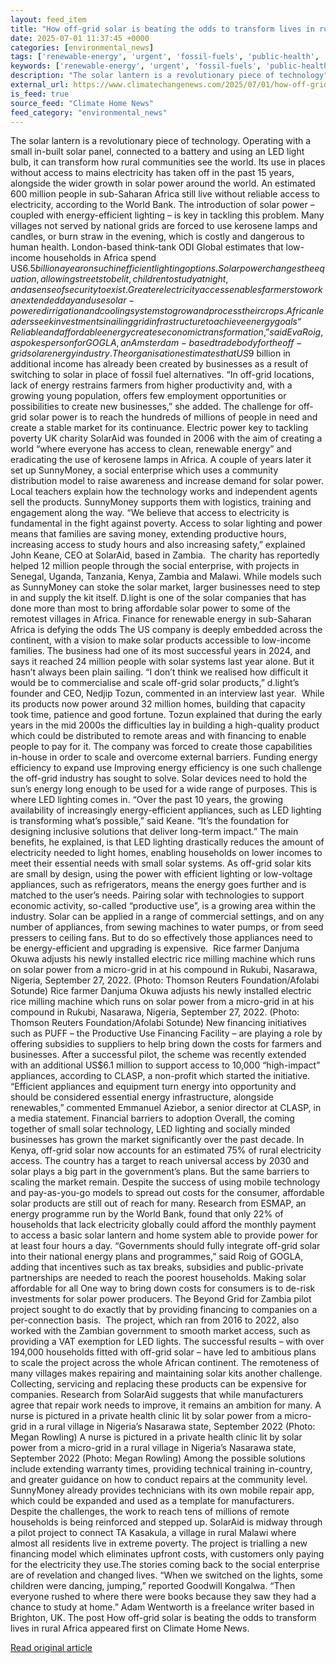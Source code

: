 ```yaml
---
layout: feed_item
title: "How off-grid solar is beating the odds to transform lives in rural Africa"
date: 2025-07-01 11:37:45 +0000
categories: [environmental_news]
tags: ['renewable-energy', 'urgent', 'fossil-fuels', 'public-health', 'solar-power', 'economic-impacts', 'clean-energy', 'climate-health', 'year-2024', 'emissions']
keywords: ['renewable-energy', 'urgent', 'fossil-fuels', 'public-health', 'solar-power', 'grid', 'beating', 'solar']
description: "The solar lantern is a revolutionary piece of technology"
external_url: https://www.climatechangenews.com/2025/07/01/how-off-grid-solar-is-beating-the-odds-to-transform-lives-in-rural-africa/
is_feed: true
source_feed: "Climate Home News"
feed_category: "environmental_news"
---
```


The solar lantern is a revolutionary piece of technology. Operating with a small in-built solar panel, connected to a battery and using an LED light bulb, it can transform how rural communities see the world. Its use in places without access to mains electricity has taken off in the past 15 years, alongside the wider growth in solar power around the world. An estimated 600 million people in sub-Saharan Africa still live without reliable access to electricity, according to the World Bank. The introduction of solar power &#8211; coupled with energy-efficient lighting &#8211; is key in tackling this problem. Many villages not served by national grids are forced to use kerosene lamps and candles, or burn straw in the evening, which is costly and dangerous to human health. London-based think-tank ODI Global estimates that low-income households in Africa spend US$6.5 billion a year on such inefficient lighting options. Solar power changes the equation, allowing streets to be lit, children to study at night, and a sense of security to exist. Greater electricity access enables farmers to work an extended day and use solar-powered irrigation and cooling systems to grow and process their crops. African leaders seek investments in ailing grid infrastructure to achieve energy goals “Reliable and affordable energy creates economic transformation,” said Eva Roig, a spokesperson for GOGLA, an Amsterdam-based trade body for the off-grid solar energy industry. The organisation estimates that US$9 billion in additional income has already been created by businesses as a result of switching to solar in place of fossil fuel alternatives. “In off-grid locations, lack of energy restrains farmers from higher productivity and, with a growing young population, offers few employment opportunities or possibilities to create new businesses,” she added. The challenge for off-grid solar power is to reach the hundreds of millions of people in need and create a stable market for its continuance. Electric power key to tackling poverty UK charity SolarAid was founded in 2006 with the aim of creating a world “where everyone has access to clean, renewable energy” and eradicating the use of kerosene lamps in Africa. A couple of years later it set up SunnyMoney, a social enterprise which uses a community distribution model to raise awareness and increase demand for solar power. Local teachers explain how the technology works and independent agents sell the products. SunnyMoney supports them with logistics, training and engagement along the way. “We believe that access to electricity is fundamental in the fight against poverty. Access to solar lighting and power means that families are saving money, extending productive hours, increasing access to study hours and also increasing safety,” explained John Keane, CEO at SolarAid, based in Zambia.&nbsp; The charity has reportedly helped 12 million people through the social enterprise, with projects in Senegal, Uganda, Tanzania, Kenya, Zambia and Malawi. While models such as SunnyMoney can stoke the solar market, larger businesses need to step in and supply the kit itself. D.light is one of the solar companies that has done more than most to bring affordable solar power to some of the remotest villages in Africa. Finance for renewable energy in sub-Saharan Africa is defying the odds The US company is deeply embedded across the continent, with a vision to make solar products accessible to low-income families. The business had one of its most successful&nbsp;years in 2024, and says it reached 24 million people with solar systems last year alone. But it hasn’t always been plain sailing. “I don’t think we realised how difficult it would be to commercialise and scale off-grid solar products,” d.light’s founder and CEO, Nedjip Tozun, commented in an interview last year.&nbsp; While its products now power around 32 million homes, building that capacity took time, patience and good fortune. Tozun explained that during the early years in the mid 2000s the difficulties lay in building a high-quality product which could be distributed to remote areas and with financing to enable people to pay for it. The company was forced to create those capabilities in-house in order to scale and overcome external barriers. Funding energy efficiency to expand use Improving energy efficiency is one such challenge the off-grid industry has sought to solve. Solar devices need to hold the sun’s energy long enough to be used for a wide range of purposes. This is where LED lighting comes in. “Over the past 10 years, the growing availability of increasingly energy-efficient appliances, such as LED lighting is transforming what’s possible,” said Keane. “It’s the foundation for designing inclusive solutions that deliver long-term impact.” The main benefits, he explained, is that LED lighting drastically reduces the amount of electricity needed to light homes, enabling households on lower incomes to meet their essential needs with small solar systems. As off-grid solar kits are small by design, using the power with efficient lighting or low-voltage appliances, such as refrigerators, means the energy goes further and is matched to the user’s needs. Pairing solar with technologies to support economic activity, so-called “productive use”, is a growing area within the industry. Solar can be applied in a range of commercial settings, and on any number of appliances, from sewing machines to water pumps, or from seed pressers to ceiling fans. But to do so effectively those appliances need to be energy-efficient and upgrading is expensive.&nbsp; Rice farmer Danjuma Okuwa adjusts his newly installed electric rice milling machine which runs on solar power from a micro-grid in at his compound in Rukubi, Nasarawa, Nigeria, September 27, 2022. (Photo: Thomson Reuters Foundation/Afolabi Sotunde) Rice farmer Danjuma Okuwa adjusts his newly installed electric rice milling machine which runs on solar power from a micro-grid in at his compound in Rukubi, Nasarawa, Nigeria, September 27, 2022. (Photo: Thomson Reuters Foundation/Afolabi Sotunde) New financing initiatives such as PUFF &#8211; the Productive Use Financing Facility &#8211; are playing a role by offering subsidies to suppliers to help bring down the costs for farmers and businesses. After a successful pilot, the scheme was recently extended with an additional US$6.1 million to support access to 10,000 “high-impact” appliances, according to CLASP, a non-profit which started the initiative. “Efficient appliances and equipment turn energy into opportunity and should be considered essential energy infrastructure, alongside renewables,” commented Emmanuel Aziebor, a senior director at CLASP, in a media statement. Financial barriers to adoption Overall, the coming together of small solar technology, LED lighting and socially minded businesses has grown the market significantly over the past decade. In Kenya, off-grid solar now accounts for an estimated 75% of rural electricity access. The country has a target to reach universal access by 2030 and solar plays a big part in the government’s plans. But the same barriers to scaling the market remain. Despite the success of using mobile technology and pay-as-you-go models to spread out costs for the consumer, affordable solar products are still out of reach for many. Research from ESMAP, an energy programme run by the World Bank, found that only 22% of households that lack electricity globally could afford the monthly payment to access a basic solar lantern and home system able to provide power for at least four hours a day. “Governments should fully integrate off-grid solar into their national energy plans and programmes,” said Roig of GOGLA, adding that incentives such as tax breaks, subsidies and public-private partnerships are needed to reach the poorest households. Making solar affordable for all One way to bring down costs for consumers is to de-risk investments for solar power producers. The Beyond Grid for Zambia pilot project sought to do exactly that by providing financing to companies on a per-connection basis.&nbsp; The project, which ran from 2016 to 2022, also worked with the Zambian government to smooth market access, such as providing a VAT exemption for LED lights. The successful results &#8211; with over 194,000 households fitted with off-grid solar &#8211; have led to ambitious plans to scale the project across the whole African continent. The remoteness of many villages makes repairing and maintaining solar kits another challenge. Collecting, servicing and replacing these products can be expensive for companies. Research from SolarAid suggests that while manufacturers agree that repair work needs to improve, it remains an ambition for many. A nurse is pictured in a private health clinic lit by solar power from a micro-grid in a rural village in Nigeria&#8217;s Nasarawa state, September 2022 (Photo: Megan Rowling) A nurse is pictured in a private health clinic lit by solar power from a micro-grid in a rural village in Nigeria&#8217;s Nasarawa state, September 2022 (Photo: Megan Rowling) Among the possible solutions include extending warranty times, providing technical training in-country, and greater guidance on how to conduct repairs at the community level. SunnyMoney already provides technicians with its own mobile repair app, which could be expanded and used as a template for manufacturers. Despite the challenges, the work to reach tens of millions of remote households is being reinforced and stepped up. SolarAid is midway through a pilot project to connect TA Kasakula, a village in rural Malawi where almost all residents live in extreme poverty. The project is trialling a new financing model which eliminates upfront costs, with customers only paying for the electricity they use.The stories coming back to the social enterprise are of revelation and changed lives. “When we switched on the lights, some children were dancing, jumping,” reported Goodwill Kongalwa. “Then everyone rushed to where there were books because they saw they had a chance to study at home.” Adam Wentworth is a freelance writer based in Brighton, UK. The post How off-grid solar is beating the odds to transform lives in rural Africa appeared first on Climate Home News.

[Read original article](https://www.climatechangenews.com/2025/07/01/how-off-grid-solar-is-beating-the-odds-to-transform-lives-in-rural-africa/)
